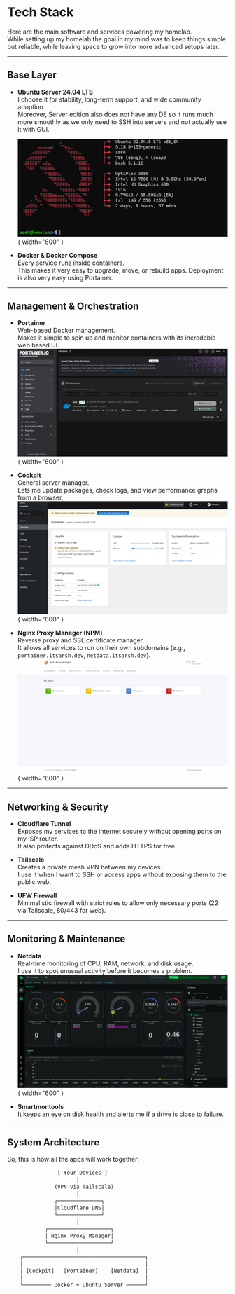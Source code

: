 # Tech Stack

Here are the main software and services powering my homelab.  
While setting up my homelab the goal in my mind was to keep things simple but reliable, while leaving space to grow into more advanced setups later.

---

## Base Layer

- **Ubuntu Server 24.04 LTS**  
  I choose it for stability, long-term support, and wide community adoption.  
  Moreover, Server edition also does not have any DE so it runs much more smoothly as we only need to SSH into servers and not actually use it with GUI.

  ![Ubuntu Server](images/ubuntu.png){ width="600" }

- **Docker & Docker Compose**  
  Every service runs inside containers.  
  This makes it very easy to upgrade, move, or rebuild apps.
  Deployment is also very easy using Portainer.

---

## Management & Orchestration

- **Portainer**  
  Web-based Docker management.  
  Makes it simple to spin up and monitor containers with its incredeble web based UI.
  ![Portainer Preview](images/portainer.png){ width="600" }

- **Cockpit**  
  General server manager.  
  Lets me update packages, check logs, and view performance graphs from a browser.
  ![Cockpit Preview](images/cockpit.png){ width="600" }

- **Nginx Proxy Manager (NPM)**  
  Reverse proxy and SSL certificate manager.  
  It allows all services to run on their own subdomains (e.g., `portainer.itsarsh.dev`, `netdata.itsarsh.dev`).  
  ![NPM Preview](images/npm.png){ width="600" }

---

## Networking & Security

- **Cloudflare Tunnel**  
  Exposes my services to the internet securely without opening ports on my ISP router.  
  It also protects against DDoS and adds HTTPS for free.

- **Tailscale**  
  Creates a private mesh VPN between my devices.  
  I use it when I want to SSH or access apps without exposing them to the public web.

- **UFW Firewall**  
  Minimalistic firewall with strict rules to allow only necessary ports (22 via Tailscale, 80/443 for web).

---

## Monitoring & Maintenance

- **Netdata**  
  Real-time monitoring of CPU, RAM, network, and disk usage.  
  I use it to spot unusual activity before it becomes a problem.
  ![NetData Preview](images/netdata.png){ width="600" }

- **Smartmontools**  
  It keeps an eye on disk health and alerts me if a drive is close to failure.

---

## System Architecture

So, this is how all the apps will work together:

```
                [ Your Devices ]
                      │
               (VPN via Tailscale)
                      │
               ┌──────────────┐
               │Cloudflare DNS│
               └──────────────┘
                      │
            ┌────────────────────┐
            │ Nginx Proxy Manager│
            └────────────────────┘
                      │
    ┌───────────────────────────────────────┐
    │                                       │
    │ [Cockpit]   [Portainer]    [Netdata]  │ 
    │                                       │
    └───────── Docker + Ubuntu Server ──────┘

```